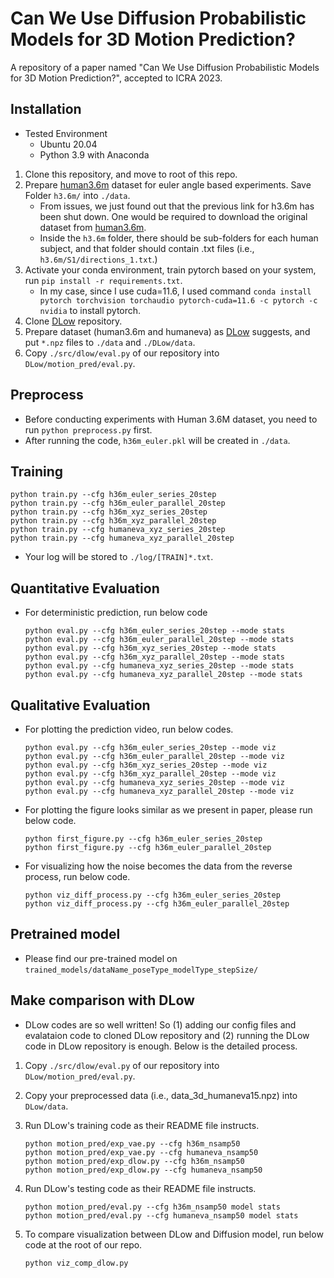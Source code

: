 # Can We Use Diffusion Probabilistic Models for 3D Motion Prediction?
A repository of a paper named "Can We Use Diffusion Probabilistic Models for 3D Motion Prediction?", accepted to ICRA 2023.

## Installation
- Tested Environment
    * Ubuntu 20.04
    * Python 3.9 with Anaconda
1. Clone this repository, and move to root of this repo.
2. Prepare [human3.6m](https://www.cs.stanford.edu/people/ashesh/h3.6m.zip) dataset for euler angle based experiments. Save Folder `h3.6m/` into `./data`.
    - From issues, we just found out that the previous link for h3.6m has been shut down. One would be required to download the original dataset from [human3.6m](http://vision.imar.ro/human3.6m/description.php).
    - Inside the `h3.6m` folder, there should be sub-folders for each human subject, and that folder should contain .txt files (i.e., `h3.6m/S1/directions_1.txt`.)
3. Activate your conda environment, train pytorch based on your system, run `pip install -r requirements.txt`.
    * In my case, since I use cuda=11.6, I used command `conda install pytorch torchvision torchaudio pytorch-cuda=11.6 -c pytorch -c nvidia` to install pytorch.
4. Clone [DLow]('https://github.com/Khrylx/DLow') repository.
5. Prepare dataset (human3.6m and humaneva) as [DLow]('https://github.com/Khrylx/DLow') suggests, and put `*.npz` files to `./data` and `./DLow/data`.
6. Copy `./src/dlow/eval.py` of our repository into `DLow/motion_pred/eval.py`.

## Preprocess
- Before conducting experiments with Human 3.6M dataset, you need to run `python preprocess.py` first.
- After running the code, `h36m_euler.pkl` will be created in `./data`.

## Training
```
python train.py --cfg h36m_euler_series_20step
python train.py --cfg h36m_euler_parallel_20step
python train.py --cfg h36m_xyz_series_20step
python train.py --cfg h36m_xyz_parallel_20step
python train.py --cfg humaneva_xyz_series_20step
python train.py --cfg humaneva_xyz_parallel_20step
```
* Your log will be stored to `./log/[TRAIN]*.txt`.

## Quantitative Evaluation
* For deterministic prediction, run below code
    ```
    python eval.py --cfg h36m_euler_series_20step --mode stats
    python eval.py --cfg h36m_euler_parallel_20step --mode stats
    python eval.py --cfg h36m_xyz_series_20step --mode stats
    python eval.py --cfg h36m_xyz_parallel_20step --mode stats
    python eval.py --cfg humaneva_xyz_series_20step --mode stats
    python eval.py --cfg humaneva_xyz_parallel_20step --mode stats
    ```

## Qualitative Evaluation
* For plotting the prediction video, run below codes.
    ```
    python eval.py --cfg h36m_euler_series_20step --mode viz
    python eval.py --cfg h36m_euler_parallel_20step --mode viz
    python eval.py --cfg h36m_xyz_series_20step --mode viz
    python eval.py --cfg h36m_xyz_parallel_20step --mode viz
    python eval.py --cfg humaneva_xyz_series_20step --mode viz
    python eval.py --cfg humaneva_xyz_parallel_20step --mode viz
    ```

* For plotting the figure looks similar as we present in paper, please run below code.
    ```
    python first_figure.py --cfg h36m_euler_series_20step
    python first_figure.py --cfg h36m_euler_parallel_20step
    ```

* For visualizing how the noise becomes the data from the reverse process, run below code.
    ```
    python viz_diff_process.py --cfg h36m_euler_series_20step
    python viz_diff_process.py --cfg h36m_euler_parallel_20step
    ```

## Pretrained model
* Please find our pre-trained model on `trained_models/dataName_poseType_modelType_stepSize/`

## Make comparison with DLow
- DLow codes are so well written! So (1) adding our config files and evalataion code to cloned DLow repository and (2) running the DLow code in DLow repository is enough. Below is the detailed process.

1. Copy `./src/dlow/eval.py` of our repository into `DLow/motion_pred/eval.py`.
2. Copy your preprocessed data (i.e., data_3d_humaneva15.npz) into `DLow/data`.
3. Run DLow's training code as their README file instructs.
    ```
    python motion_pred/exp_vae.py --cfg h36m_nsamp50
    python motion_pred/exp_vae.py --cfg humaneva_nsamp50
    python motion_pred/exp_dlow.py --cfg h36m_nsamp50
    python motion_pred/exp_dlow.py --cfg humaneva_nsamp50
    ```
4. Run DLow's testing code as their README file instructs.
    ```
    python motion_pred/eval.py --cfg h36m_nsamp50 model stats
    python motion_pred/eval.py --cfg humaneva_nsamp50 model stats
    ```

5. To compare visualization between DLow and Diffusion model, run below code at the root of our repo.
    ```
    python viz_comp_dlow.py
    ```
